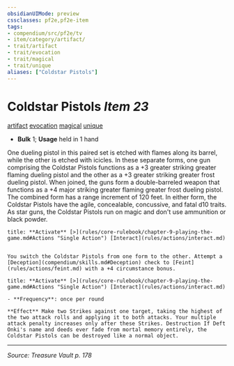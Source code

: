 ```yaml
---
obsidianUIMode: preview
cssclasses: pf2e,pf2e-item
tags:
- compendium/src/pf2e/tv
- item/category/artifact/
- trait/artifact
- trait/evocation
- trait/magical
- trait/unique
aliases: ["Coldstar Pistols"]
---
```

# Coldstar Pistols *Item 23*  
[artifact](rules/traits/artifact-gmg.md "Artifact Item Trait")  [evocation](rules/traits/evocation.md "Evocation School Trait")  [magical](rules/traits/magical.md "Magical Item Trait")  [unique](rules/traits/unique.md "Unique Rarity Trait")  

- **Bulk** 1; **Usage** held in 1 hand

One dueling pistol in this paired set is etched with flames along its barrel, while the other is etched with icicles. In these separate forms, one gun comprising the Coldstar Pistols functions as a +3 greater striking greater flaming dueling pistol and the other as a +3 greater striking greater frost dueling pistol. When joined, the guns form a double-barreled weapon that functions as a +4 major striking greater flaming greater frost dueling pistol. The combined form has a range increment of 120 feet. In either form, the Coldstar Pistols have the agile, concealable, concussive, and fatal d10 traits. As star guns, the Coldstar Pistols run on magic and don't use ammunition or black powder.

```ad-embed-ability
title: **Activate** [>](rules/core-rulebook/chapter-9-playing-the-game.md#Actions "Single Action") [Interact](rules/actions/interact.md)


You switch the Coldstar Pistols from one form to the other. Attempt a [Deception](compendium/skills.md#Deception) check to [Feint](rules/actions/feint.md) with a +4 circumstance bonus.
```

```ad-embed-ability
title: **Activate** [>](rules/core-rulebook/chapter-9-playing-the-game.md#Actions "Single Action") [Interact](rules/actions/interact.md)

- **Frequency**: once per round

**Effect** Make two Strikes against one target, taking the highest of the two attack rolls and applying it to both attacks. Your multiple attack penalty increases only after these Strikes. Destruction If Deft Onki's name and deeds ever fade from mortal memory entirely, the Coldstar Pistols can be destroyed like a normal object.
```


---
*Source: Treasure Vault p. 178*